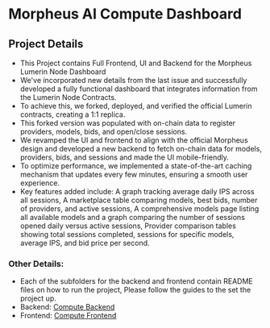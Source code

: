 # Morpheus AI Compute Dashboard

## Project Details
- This Project contains Full Frontend, UI and Backend for the Morpheus Lumerin Node Dashboard
-  We've incorporated new details from the last issue and successfully developed a fully functional dashboard that integrates information from the Lumerin Node Contracts.
-  To achieve this, we forked, deployed, and verified the official Lumerin contracts, creating a 1:1 replica.
-  This forked version was populated with on-chain data to register providers, models, bids, and open/close sessions.
-  We revamped the UI and frontend to align with the official Morpheus design and developed a new backend to fetch on-chain data for models, providers, bids, and sessions and made the UI mobile-friendly.
-  To optimize performance, we implemented a state-of-the-art caching mechanism that updates every few minutes, ensuring a smooth user experience.
-  Key features added include: A graph tracking average daily IPS across all sessions, A marketplace table comparing models, best bids, number of providers, and active sessions, A comprehensive models page listing all available models and a graph comparing the number of sessions opened daily versus active sessions, Provider comparison tables showing total sessions completed, sessions for specific models, average IPS, and bid price per second.

### Other Details:
- Each of the subfolders for the backend and frontend contain README files on how to run the project, Please follow the guides to the set the project up.
- Backend: [Compute Backend](https://github.com/NirmaanAI/DashBoard/tree/Compute-Dashboard/Morpheus-Compute-Dashboard/Morpheus-Compute-Dashboard-Backend)
- Frontend: [Compute Frontend](https://github.com/NirmaanAI/DashBoard/tree/Compute-Dashboard/Morpheus-Compute-Dashboard/Morpheus-Compute-Dashboard-Frontend)
